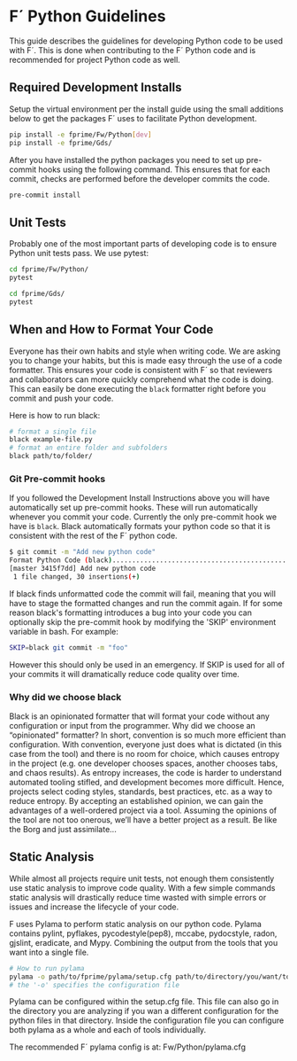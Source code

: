 # F´ Python Guidelines

This guide describes the guidelines for developing Python code to be used with F´. This is done when contributing to the
F´ Python code and is recommended for project Python code as well.

## Required Development Installs

Setup the virtual environment per the install guide using the small additions below to get the packages F´ uses to
facilitate Python development.

```bash
pip install -e fprime/Fw/Python[dev]
pip install -e fprime/Gds/
```

After you have installed the python packages you need to set up pre-commit hooks using the following command. This 
ensures that for each commit, checks are performed before the developer commits the code.

```bash
pre-commit install
```

## Unit Tests

Probably one of the most important parts of developing code is to ensure Python unit tests pass. We use pytest:

```bash
cd fprime/Fw/Python/
pytest
```

```bash
cd fprime/Gds/
pytest
```

## When and How to Format Your Code

Everyone has their own habits and style when writing code. We are asking you to change your habits, but this is made 
easy through the use of a code formatter. This ensures your code is consistent with F´ so that reviewers and
collaborators can more quickly comprehend what the code is doing. This can easily be done executing the `black`
formatter right before you commit and push your code.

Here is how to run black:

```bash
# format a single file
black example-file.py
# format an entire folder and subfolders
black path/to/folder/
```

### Git Pre-commit hooks

If you followed the Development Install Instructions above you will have automatically set up pre-commit hooks.
These will run automatically whenever you commit your code. Currently the only pre-commit hook we have is `black`.
Black automatically formats your python code so that it is consistent with the rest of the F´ python code.

```bash
$ git commit -m "Add new python code"
Format Python Code (black)...............................................Passed
[master 3415f7dd] Add new python code
 1 file changed, 30 insertions(+)
```

If black finds unformatted code the commit will fail, meaning that you will have to stage the formatted changes and
run the commit again. If for some reason black's formatting introduces a bug into your code you can optionally skip the
pre-commit hook by modifying the 'SKIP' environment variable in bash. For example:

```bash
SKIP=black git commit -m "foo"
```

However this should only be used in an emergency. If SKIP is used for all of your commits it will dramatically
reduce code quality over time.

### Why did we choose black

Black is an opinionated formatter that will format your code without any configuration or input from the programmer.
Why did we choose an “opinionated” formatter? In short, convention is so much more efficient than configuration.  With
convention, everyone just does what is dictated (in this case from the tool) and there is no room for choice, which
causes entropy in the project (e.g. one developer chooses spaces, another chooses tabs, and chaos results). As entropy
increases, the code is harder to understand automated tooling stifled, and development becomes more difficult. Hence, 
projects select coding styles, standards, best practices, etc. as a way to reduce entropy. By accepting an established
opinion, we can gain the advantages of a well-ordered project via a tool.  Assuming the opinions of the tool are not too
onerous, we’ll have a better project as a result.  Be like the Borg and just assimilate...

## Static Analysis

While almost all projects require unit tests, not enough them consistently use static analysis to improve code quality.
With a few simple commands static analysis will drastically reduce time wasted with simple errors or issues and increase
the lifecycle of your code.

F uses Pylama to perform static analysis on our python code. Pylama contains pylint, pyflakes, pycodestyle(pep8), 
mccabe, pydocstyle, radon, gjslint, eradicate, and Mypy. Combining the output from the tools that you want into a single
file.

```bash
# How to run pylama
pylama -o path/to/fprime/pylama/setup.cfg path/to/directory/you/want/to/analyze/
# the '-o' specifies the configuration file
```

Pylama can be configured within the setup.cfg file. This file can also go in the directory you are analyzing if you wan
a different configuration for the python files in that directory. Inside the configuration file you can configure both
pylama as a whole and each of tools individually.

The recommended F´ pylama config is at: Fw/Python/pylama.cfg
